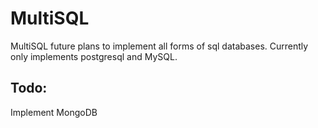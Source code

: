 <h1>MultiSQL</h1>

MultiSQL future plans to implement all forms of sql databases. Currently only implements postgresql and MySQL.

<h2>Todo:</h2>

Implement MongoDB
